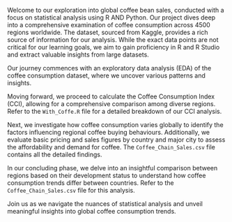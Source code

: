 Welcome to our exploration into global coffee bean sales, conducted with a focus on statistical analysis using R AND Python. Our project dives deep into a comprehensive examination of coffee consumption across 4500 regions worldwide. The dataset, sourced from Kaggle, provides a rich source of information for our analysis. While the exact data points are not critical for our learning goals, we aim to gain proficiency in R and R Studio and extract valuable insights from large datasets.

Our journey commences with an exploratory data analysis (EDA) of the coffee consumption dataset, where we uncover various patterns and insights. 

Moving forward, we proceed to calculate the Coffee Consumption Index (CCI), allowing for a comprehensive comparison among diverse regions. Refer to the `With_Coffe.R` file for a detailed breakdown of our CCI analysis.

Next, we investigate how coffee consumption varies globally to identify the factors influencing regional coffee buying behaviours. Additionally, we evaluate basic pricing and sales figures by country and major city to assess the affordability and demand for coffee. The `Coffee_Chain_Sales.csv` file contains all the detailed findings.

In our concluding phase, we delve into an insightful comparison between regions based on their development status to understand how coffee consumption trends differ between countries. Refer to the `Coffee_Chain_Sales.csv` file for this analysis.

Join us as we navigate the nuances of statistical analysis and unveil meaningful insights into global coffee consumption trends.
